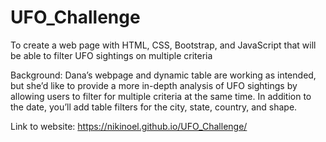 # UFO_Challenge

To create a web page with HTML, CSS, Bootstrap, and JavaScript that will be able to filter UFO sightings on multiple criteria

Background:
Dana’s webpage and dynamic table are working as intended, but she’d like to provide a more in-depth analysis of UFO sightings by allowing users to filter for multiple criteria at the same time. In addition to the date, you’ll add table filters for the city, state, country, and shape.


Link to website: https://nikinoel.github.io/UFO_Challenge/
